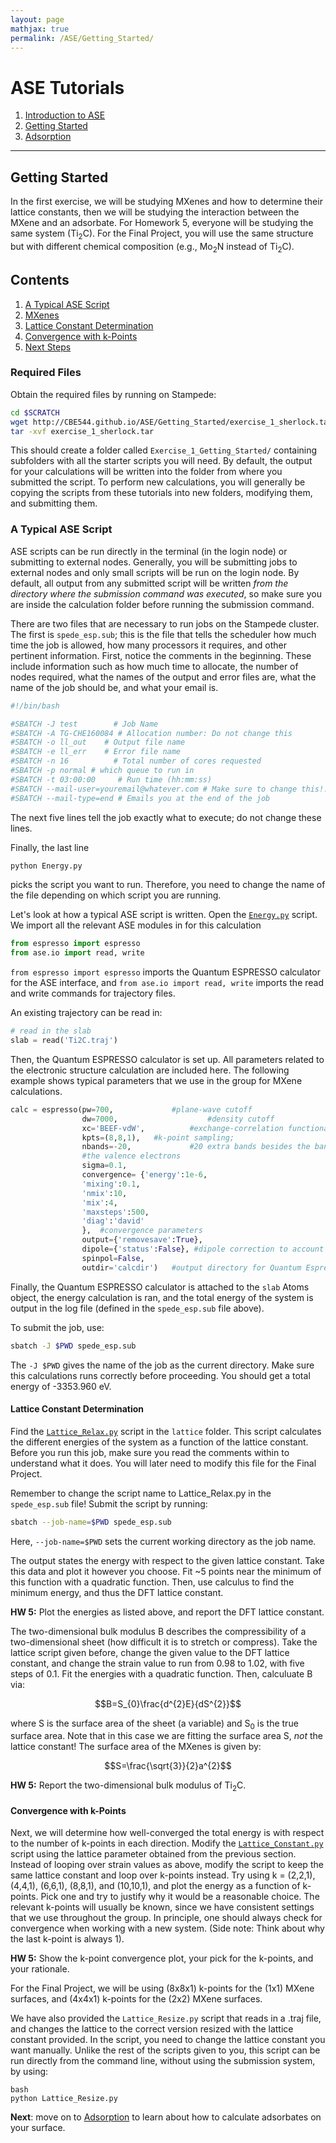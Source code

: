 ```yaml
---
layout: page
mathjax: true
permalink: /ASE/Getting_Started/
---
```


# ASE Tutorials
1. [Introduction to ASE](../)
2. [Getting Started](../Getting_Started/)
3. [Adsorption](../Adsorption/)

____

## Getting Started ##

In the first exercise, we will be studying MXenes and how to determine their lattice constants, then we will be studying the interaction between the MXene and an adsorbate. For Homework 5, everyone will be studying the same system (Ti<sub>2</sub>C). For the Final Project, you will use the same structure but with different chemical composition (e.g., Mo<sub>2</sub>N instead of Ti<sub>2</sub>C).

## Contents ##

1. [A Typical ASE Script](#a-typical-ase-script)
2. [MXenes](#mxene)
  1. [Lattice Constant Determination](#lattice-constant-determination)
  2. [Convergence with k-Points](#convergence-with-k-points)
3. [Next Steps](#next)

### Required Files ###

Obtain the required files by running on Stampede:

```bash
cd $SCRATCH
wget http://CBE544.github.io/ASE/Getting_Started/exercise_1_sherlock.tar
tar -xvf exercise_1_sherlock.tar
```

This should create a folder called `Exercise_1_Getting_Started/` containing subfolders with all the starter scripts you will need. By default, the output for your calculations will be written into the folder from where you submitted the script. To perform new calculations, you will generally be copying the scripts from these tutorials into new folders, modifying them, and submitting them.

<a name='a-typical-ase-script'></a>

### A Typical ASE Script ###

ASE scripts can be run directly in the terminal (in the login node) or submitting to external nodes. Generally, you will be submitting jobs to external nodes and only small scripts will be run on the login node. By default, all output from any submitted script will be written *from the directory where the submission command was executed*, so make sure you are inside the calculation folder before running the submission command.

There are two files that are necessary to run jobs on the Stampede cluster. The first is `spede_esp.sub`; this is the file that tells the scheduler how much time the job is allowed, how many processors it requires, and other pertinent information. First, notice the comments in the beginning. These include information such as how much time to allocate, the number of nodes required, what the names of the output and error files are, what the name of the job should be, and what your email is. 

```bash
#!/bin/bash

#SBATCH -J test        # Job Name
#SBATCH -A TG-CHE160084 # Allocation number: Do not change this
#SBATCH -o ll_out    # Output file name
#SBATCH -e ll_err    # Error file name
#SBATCH -n 16          # Total number of cores requested
#SBATCH -p normal # which queue to run in
#SBATCH -t 03:00:00     # Run time (hh:mm:ss)
#SBATCH --mail-user=youremail@whatever.com # Make sure to change this!!!!
#SBATCH --mail-type=end # Emails you at the end of the job

```
The next five lines tell the job exactly what to execute; do not change these lines.

Finally, the last line 

```bash
python Energy.py
```
picks the script you want to run. Therefore, you need to change the name of the file depending on which script you are running.


Let's look at how a typical ASE script is written. Open the [`Energy.py`](energy.py) script. We import all the relevant ASE modules in for this calculation

```python
from espresso import espresso
from ase.io import read, write
```

`from espresso import espresso` imports the Quantum ESPRESSO calculator for the ASE interface, and `from ase.io import read, write` imports the read and write commands for trajectory files.

An existing trajectory can be read in:

```python
# read in the slab
slab = read('Ti2C.traj')
```

Then, the Quantum ESPRESSO calculator is set up. All parameters related to the electronic structure calculation are included here. The following example shows typical parameters that we use in the group for MXene calculations.

```python
calc = espresso(pw=700,             #plane-wave cutoff
                dw=7000,                    #density cutoff
                xc='BEEF-vdW',          #exchange-correlation functional
                kpts=(8,8,1),   #k-point sampling;
                nbands=-20,             #20 extra bands besides the bands needed to hold
                #the valence electrons
                sigma=0.1,
                convergence= {'energy':1e-6,
                'mixing':0.1,
                'nmix':10,
                'mix':4,
                'maxsteps':500,
                'diag':'david'
                },	#convergence parameters
                output={'removesave':True},
                dipole={'status':False}, #dipole correction to account for periodicity in z
                spinpol=False,
                outdir='calcdir')	#output directory for Quantum Espresso files

```

Finally, the Quantum ESPRESSO calculator is attached to the `slab` Atoms object, the energy calculation is ran, and the total energy of the system is output in the log file (defined in the `spede_esp.sub` file above). 

To submit the job, use:

```bash
sbatch -J $PWD spede_esp.sub

```
The `-J $PWD` gives the name of the job as the current directory. Make sure this calculations runs correctly before proceeding. You should get a total energy of -3353.960 eV.

<a name='mxenes'></a>

<a name='lattice-constant-determination'></a>

#### Lattice Constant Determination ####

Find the [`Lattice_Relax.py`](Lattice_Relax.py) script in the `lattice` folder. This script calculates the different energies of the system as a function of the lattice constant. Before you run this job, make sure you read the comments within to understand what it does. You will later need to modify this file for the Final Project.

Remember to change the script name to Lattice_Relax.py in the `spede_esp.sub` file! Submit the script by running:

```bash
sbatch --job-name=$PWD spede_esp.sub
```
Here, `--job-name=$PWD` sets the current working directory as the job name. 

The output states the energy with respect to the given lattice constant. Take this data and plot it however you choose. Fit ~5 points near the minimum of this function with a quadratic function. Then, use calculus to find the minimum energy, and thus the DFT lattice constant.

**HW 5:** Plot the energies as listed above, and report the DFT lattice constant.

The two-dimensional bulk modulus B describes the compressibility of a two-dimensional sheet (how difficult it is to stretch or compress). Take the lattice script given before, change the given value to the DFT lattice constant, and change the strain value to run from 0.98 to 1.02, with five steps of 0.1. Fit the energies with a quadratic function. Then, calculuate B via:

$$B=S_{0}\frac{d^{2}E}{dS^{2}}$$

where S is the surface area of the sheet (a variable) and S<sub>0</sub> is the true surface area. Note that in this case we are fitting the surface area S, _not_ the lattice constant! The surface area of the MXenes is given by:

$$S=\frac{\sqrt{3}}{2}a^{2}$$

**HW 5:** Report the two-dimensional bulk modulus of Ti<sub>2</sub>C.

<a name='convergence-with-k-points'></a>

#### Convergence with k-Points ####
Next, we will determine how well-converged the total energy is with respect to the number of k-points in each direction. Modify the [`Lattice_Constant.py`](Lattice_Constant.py) script using the lattice parameter obtained from the previous section. Instead of looping over strain values as above, modify the script to keep the same lattice constant and loop over k-points instead. Try using k = (2,2,1), (4,4,1), (6,6,1), (8,8,1), and (10,10,1), and plot the energy as a function of k-points. Pick one and try to justify why it would be a reasonable choice. The relevant k-points will usually be known, since we have consistent settings that we use throughout the group. In principle, one should always check for convergence when working with a new system. (Side note: Think about why the last k-point is always 1).

**HW 5:** Show the k-point convergence plot, your pick for the k-points, and your rationale.

For the Final Project, we will be using (8x8x1) k-points for the (1x1) MXene surfaces, and (4x4x1) k-points for the (2x2) MXene surfaces.

We have also provided the `Lattice_Resize.py` script that reads in a .traj file, and changes the lattice to the correct version resized with the lattice constant provided. In the script, you need to change the lattice constant you want manually. Unlike the rest of the scripts given to you, this script can be run directly from the command line, without using the submission system, by using:

```
bash
python Lattice_Resize.py
```

**Next**: move on to [Adsorption](../Adsorption/) to learn about how to calculate adsorbates on your surface.
